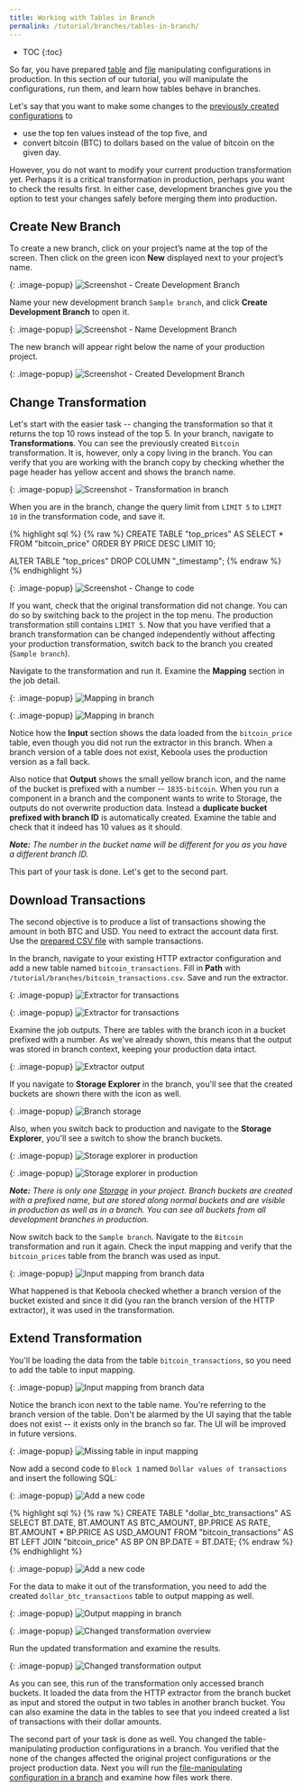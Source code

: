 ```yaml
---
title: Working with Tables in Branch
permalink: /tutorial/branches/tables-in-branch/
---
```


* TOC
{:toc}

So far, you have prepared [table](/tutorial/branches/prepare-tables/) and [file](/tutorial/branches/prepare-files/)
manipulating configurations in production. In this section of our tutorial, you will manipulate the configurations, 
run them, and learn how tables behave in branches.  

Let's say that you want to make some changes to the [previously created configurations](/tutorial/branches/prepare-tables/) to 

- use the top ten values instead of the top five, and 
- convert bitcoin (BTC) to dollars based on the value of bitcoin on the given day. 

However, you do not want to modify your current production transformation yet. Perhaps it is a critical transformation in 
production, perhaps you want to check the results first. In either case, development branches give you the option to test 
your changes safely before merging them into production.

## Create New Branch

To create a new branch, click on your project’s name at the top of the screen. Then click on the green icon **New** 
displayed next to your project’s name.

{: .image-popup}
![Screenshot - Create Development Branch](/tutorial/branches/figures/08-create-dev-branch.png)

Name your new development branch `Sample branch`, and click **Create Development Branch** to open it.

{: .image-popup}
![Screenshot - Name Development Branch](/tutorial/branches/figures/09-name-dev-branch.png)

The new branch will appear right below the name of your production project.

{: .image-popup}
![Screenshot - Created Development Branch](/tutorial/branches/figures/10-dev-branch-created.png)

## Change Transformation

Let's start with the easier task -- changing the transformation so that it returns the top 10 rows instead of 
the top 5. In your branch, navigate to **Transformations**. You can see the previously created `Bitcoin` transformation.
It is, however, only a copy living in the branch. You can verify that you are working with the branch copy by checking 
whether the page header has yellow accent and shows the branch name.

{: .image-popup}
![Screenshot - Transformation in branch](/tutorial/branches/figures/snflk-in-branch.png)

When you are in the branch, change the query limit from `LIMIT 5` to `LIMIT 10` in the transformation code, and save it.

{% highlight sql %}
{% raw %}
CREATE TABLE "top_prices" AS SELECT * FROM "bitcoin_price" ORDER BY PRICE DESC LIMIT 10;

ALTER TABLE "top_prices" DROP COLUMN "_timestamp";
{% endraw %}
{% endhighlight %}
    
{: .image-popup}
![Screenshot - Change to code](/tutorial/branches/figures/transformation-branch-change-top-5.png)

If you want, check that the original transformation did not change. You can do so by switching back to the project in 
the top menu. The production transformation still contains `LIMIT 5`. Now that you have verified that a branch transformation 
can be changed independently without affecting your production transformation, switch back to the branch you created 
(`Sample branch`).

Navigate to the transformation and run it. Examine the **Mapping** section in the job detail.

{: .image-popup}
![Mapping in branch](/tutorial/branches/figures/mapping-in-branch.png)

{: .image-popup}
![Mapping in branch](/tutorial/branches/figures/mapping-in-branch-2.png)

Notice how the **Input** section shows the data loaded from the `bitcoin_price` table, even though you did not run the extractor in this branch. When a branch version of a table does not exist, Keboola uses the production version as a fall back. 

Also notice that **Output** shows the small yellow branch icon, and the name of the bucket is prefixed with a number -- 
`1835-bitcoin`. When you run a component in a branch and the component wants to write to Storage, the outputs do not 
overwrite production data. Instead a **duplicate bucket prefixed with branch ID** is automatically created. Examine 
the table and check that it indeed has 10 values as it should.

***Note:** The number in the bucket name will be different for you as you have a different branch ID.*

This part of your task is done. Let's get to the second part.

## Download Transactions

The second objective is to produce a list of transactions showing the amount in both BTC and USD. You need to extract
the account data first. Use the [prepared CSV file](/tutorial/branches/bitcoin_transactions.csv) with sample transactions.

In the branch, navigate to your existing HTTP extractor configuration and add a new table named `bitcoin_transactions`. 
Fill in **Path** with `/tutorial/branches/bitcoin_transactions.csv`. Save and run the extractor.

{: .image-popup}
![Extractor for transactions](/tutorial/branches/figures/extractor-transactions.png)

{: .image-popup}
![Extractor for transactions](/tutorial/branches/figures/extractor-transactions-2.png)

Examine the job outputs. There are tables with the branch icon in a bucket prefixed with a number. As we've already shown, 
this means that the output was stored in branch context, keeping your production data intact.  

{: .image-popup}
![Extractor output](/tutorial/branches/figures/extractor-output.png)

If you navigate to **Storage Explorer** in the branch, you'll see that the created buckets are shown there with the icon 
as well.

{: .image-popup}
![Branch storage](/tutorial/branches/figures/dev-branch-storage.png)

Also, when you switch back to production and navigate to the **Storage Explorer**, you'll see a switch to show 
the branch buckets.

{: .image-popup}
![Storage explorer in production](/tutorial/branches/figures/storage-dev-buckets.png)

{: .image-popup}
![Storage explorer in production](/tutorial/branches/figures/storage-dev-buckets-2.png)

***Note:** There is only one [Storage](/storage/) in your project. Branch buckets are created with a prefixed name, 
but are stored along normal buckets and are visible in production as well as in a branch. You can see all buckets 
from all development branches in production.*

Now switch back to the `Sample branch`. Navigate to the `Bitcoin` transformation and run it again. Check the input mapping 
and verify that the `bitcoin_prices` table from the branch was used as input. 

{: .image-popup}
![Input mapping from branch data](/tutorial/branches/figures/input-mapping-from-branch.png)

What happened is that Keboola checked whether a branch version of the bucket existed and since it did 
(you ran the branch version of the HTTP extractor), it was used in the transformation.

## Extend Transformation

You'll be loading the data from the table `bitcoin_transactions`, so you need to add the table to input mapping.

{: .image-popup}
![Input mapping from branch data](/tutorial/branches/figures/transformation-branch-input-mapping.png)

Notice the branch icon next to the table name. You're referring to the branch version of the table. Don't be alarmed by 
the UI saying that the table does not exist -- it exists only in the branch so far. The UI will be improved in future versions.

{: .image-popup}
![Missing table in input mapping](/tutorial/branches/figures/transformation-branch-input-mapping-missing.png)

Now add a second code to `Block 1` named `Dollar values of transactions` and insert the following SQL:

{: .image-popup}
![Add a new code](/tutorial/branches/figures/transformation-branch-add-code.png)

{% highlight sql %}
{% raw %}
CREATE TABLE "dollar_btc_transactions" AS 
SELECT 
    BT.DATE, 
    BT.AMOUNT AS BTC_AMOUNT, 
    BP.PRICE AS RATE,  
    BT.AMOUNT * BP.PRICE AS USD_AMOUNT
FROM 
    "bitcoin_transactions" AS BT
LEFT JOIN 
    "bitcoin_price" AS BP
        ON BP.DATE = BT.DATE;
{% endraw %}
{% endhighlight %}

{: .image-popup}
![Add a new code](/tutorial/branches/figures/transformation-branch-added-code.png)

For the data to make it out of the transformation, you need to add the created `dollar_btc_transactions` table 
to output mapping as well.

{: .image-popup}
![Output mapping in branch](/tutorial/branches/figures/output-mapping-branch-transformation.png)

{: .image-popup}
![Changed transformation overview](/tutorial/branches/figures/transformation-branch-overview.png)

Run the updated transformation and examine the results.

{: .image-popup}
![Changed transformation output](/tutorial/branches/figures/transformation-branch-output.png)

As you can see, this run of the transformation only accessed branch buckets. It loaded the data from the HTTP extractor 
from the branch bucket as input and stored the output in two tables in another branch bucket. You can also examine 
the data in the tables to see that you indeed created a list of transactions with their dollar amounts.

The second part of your task is done as well. You changed the table-manipulating production configurations in a branch. 
You verified that the none of the changes affected the original project configurations or the project production
data. Next you will run the [file-manipulating configuration in a branch](/tutorial/branches/files-in-branch/) and 
examine how files work there.